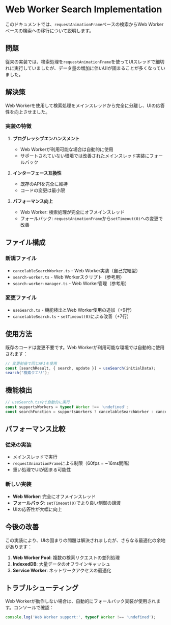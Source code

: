 # Web Worker Search Implementation

このドキュメントでは、`requestAnimationFrame`ベースの検索からWeb Workerベースの検索への移行について説明します。

## 問題

従来の実装では、検索処理を`requestAnimationFrame`を使ってUIスレッドで細切れに実行していましたが、データ量の増加に伴いUIが固まることが多くなっていました。

## 解決策

Web Workerを使用して検索処理をメインスレッドから完全に分離し、UIの応答性を向上させました。

### 実装の特徴

1. **プログレッシブエンハンスメント**
   - Web Workerが利用可能な場合は自動的に使用
   - サポートされていない環境では改善されたメインスレッド実装にフォールバック

2. **インターフェース互換性**
   - 既存のAPIを完全に維持
   - コードの変更は最小限

3. **パフォーマンス向上**
   - Web Worker: 検索処理が完全にオフメインスレッド
   - フォールバック: `requestAnimationFrame`から`setTimeout(0)`への変更で改善

## ファイル構成

### 新規ファイル

- `cancelableSearchWorker.ts` - Web Worker実装（自己完結型）
- `search-worker.ts` - Web Workerスクリプト（参考用）
- `search-worker-manager.ts` - Web Worker管理（参考用）

### 変更ファイル

- `useSearch.ts` - 機能検出とWeb Worker使用の追加（+9行）
- `cancelableSearch.ts` - `setTimeout(0)`による改善（+7行）

## 使用方法

既存のコードは変更不要です。Web Workerが利用可能な環境では自動的に使用されます：

```typescript
// 変更前後で同じAPIを使用
const [searchResult, { search, update }] = useSearch(initialData);
search("検索クエリ");
```

## 機能検出

```typescript
// useSearch.ts内で自動的に実行
const supportsWorkers = typeof Worker !== 'undefined';
const searchFunction = supportsWorkers ? cancelableSearchWorker : cancelableSearch;
```

## パフォーマンス比較

### 従来の実装
- メインスレッドで実行
- `requestAnimationFrame`による制限（60fps = ~16ms間隔）
- 重い処理でUIが固まる可能性

### 新しい実装
- **Web Worker**: 完全にオフメインスレッド
- **フォールバック**: `setTimeout(0)`でより良い制御の譲渡
- UIの応答性が大幅に向上

## 今後の改善

この実装により、UIの固まりの問題は解決されましたが、さらなる最適化の余地があります：

1. **Web Worker Pool**: 複数の検索リクエストの並列処理
2. **IndexedDB**: 大量データのオフラインキャッシュ
3. **Service Worker**: ネットワークアクセスの最適化

## トラブルシューティング

Web Workerが動作しない場合は、自動的にフォールバック実装が使用されます。コンソールで確認：

```javascript
console.log('Web Worker support:', typeof Worker !== 'undefined');
```